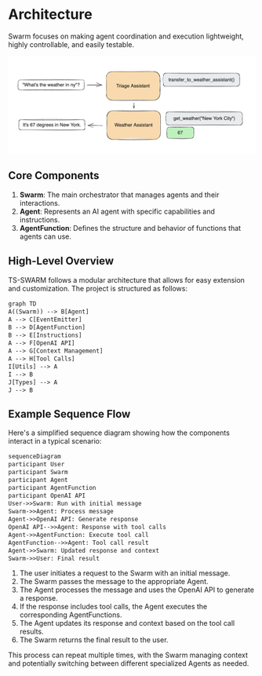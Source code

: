 # Architecture

Swarm focuses on making agent coordination and execution lightweight, highly controllable, and easily testable.

![Swarm Diagram](assets/swarm_diagram.png)

## Core Components

1. **Swarm**: The main orchestrator that manages agents and their interactions.
2. **Agent**: Represents an AI agent with specific capabilities and instructions.
3. **AgentFunction**: Defines the structure and behavior of functions that agents can use.

## High-Level Overview

TS-SWARM follows a modular architecture that allows for easy extension and customization. The project is structured as follows:

```mermaid
graph TD
A((Swarm)) --> B[Agent]
A --> C[EventEmitter]
B --> D[AgentFunction]
B --> E[Instructions]
A --> F[OpenAI API]
A --> G[Context Management]
A --> H[Tool Calls]
I[Utils] --> A
I --> B
J[Types] --> A
J --> B
```

## Example Sequence Flow

Here's a simplified sequence diagram showing how the components interact in a typical scenario:

```mermaid
sequenceDiagram
participant User
participant Swarm
participant Agent
participant AgentFunction
participant OpenAI API
User->>Swarm: Run with initial message
Swarm->>Agent: Process message
Agent->>OpenAI API: Generate response
OpenAI API-->>Agent: Response with tool calls
Agent->>AgentFunction: Execute tool call
AgentFunction-->>Agent: Tool call result
Agent->>Swarm: Updated response and context
Swarm->>User: Final result
```

1. The user initiates a request to the Swarm with an initial message.
2. The Swarm passes the message to the appropriate Agent.
3. The Agent processes the message and uses the OpenAI API to generate a response.
4. If the response includes tool calls, the Agent executes the corresponding AgentFunctions.
5. The Agent updates its response and context based on the tool call results.
6. The Swarm returns the final result to the user.

This process can repeat multiple times, with the Swarm managing context and potentially switching between different specialized Agents as needed.
